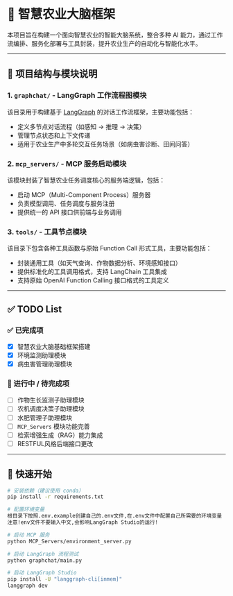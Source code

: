 # 🌱 智慧农业大脑框架

本项目旨在构建一个面向智慧农业的智能大脑系统，整合多种 AI 能力，通过工作流编排、服务化部署与工具封装，提升农业生产的自动化与智能化水平。

---

## 📁 项目结构与模块说明

### 1. `graphchat/` - LangGraph 工作流程图模块
该目录用于构建基于 [LangGraph](https://github.com/langchain-ai/langgraph) 的对话工作流框架，主要功能包括：

- 定义多节点对话流程（如感知 → 推理 → 决策）
- 管理节点状态和上下文传递
- 适用于农业生产中多轮交互任务场景（如病虫害诊断、田间问答）

### 2. `mcp_servers/` - MCP 服务启动模块
该模块封装了智慧农业任务调度核心的服务端逻辑，包括：

- 启动 MCP（Multi-Component Process）服务器
- 负责模型调用、任务调度与服务注册
- 提供统一的 API 接口供前端与业务调用

### 3. `tools/` - 工具节点模块
该目录下包含各种工具函数与原始 Function Call 形式工具，主要功能包括：

- 封装通用工具（如天气查询、作物数据分析、环境感知接口）
- 提供标准化的工具调用格式，支持 LangChain 工具集成
- 支持原始 OpenAI Function Calling 接口格式的工具定义

---

## ✅ TODO List

### ✅ 已完成项

- [x] 智慧农业大脑基础框架搭建
- [x] 环境监测助理模块
- [x] 病虫害管理助理模块

### 🚧 进行中 / 待完成项

- [ ] 作物生长监测子助理模块
- [ ] 农机调度决策子助理模块
- [ ] 水肥管理子助理模块
- [ ] `MCP_Servers` 模块功能完善
- [ ] 检索增强生成（RAG）能力集成
- [ ] RESTFUL风格后端接口更改

---
## 🚀 快速开始

```bash
# 安装依赖（建议使用 conda）
pip install -r requirements.txt

# 配置环境变量
根目录下按照.env.example创建自己的.env文件,在.env文件中配置自己所需要的环境变量
注意!env文件不要输入中文,会影响LangGraph Studio的运行!

# 启动 MCP 服务
python MCP_Servers/environment_server.py

# 启动 LangGraph 流程测试
python graphchat/main.py

# 启动 LangGraph Studio
pip install -U "langgraph-cli[inmem]"
langgraph dev
